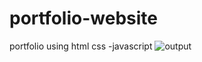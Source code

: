 # portfolio-website
portfolio using html css -javascript 
![output](https://user-images.githubusercontent.com/90040976/152088609-7b52ece2-8e54-4a49-bf6b-1922839c536f.png)

